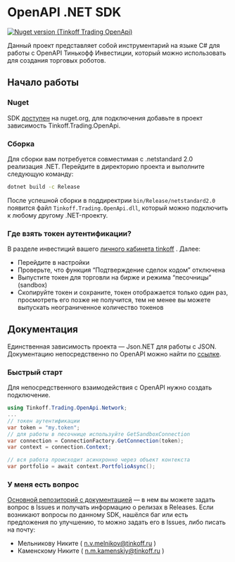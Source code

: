 # OpenAPI .NET SDK

[![Nuget version (Tinkoff Trading OpenApi)](https://img.shields.io/nuget/v/Tinkoff.Trading.OpenApi.svg?style=flat-square)](https://www.nuget.org/packages/Tinkoff.Trading.OpenApi/)

Данный проект представляет собой инструментарий на языке C# для работы с OpenAPI Тинькофф Инвестиции, который можно использовать для создания торговых роботов.

## Начало работы

### Nuget

SDK [доступен](https://www.nuget.org/packages/Tinkoff.Trading.OpenApi/) на nuget.org, для подключения добавьте в проект зависимость Tinkoff.Trading.OpenApi.

### Сборка

Для сборки вам потребуется совместимая с .netstandard 2.0 реализация .NET.
Перейдите в директорию проекта и выполните следующую команду:
```bash
dotnet build -c Release
```
После успешной сборки в поддиректрии `bin/Release/netstandard2.0` появится файл `Tinkoff.Trading.OpenApi.dll`, который можно подключить к любому другому .NET-проекту.

### Где взять токен аутентификации?

В разделе инвестиций вашего  [личного кабинета tinkoff](https://www.tinkoff.ru/invest/) . Далее:

* Перейдите в настройки
* Проверьте, что функция “Подтверждение сделок кодом” отключена
* Выпустите токен для торговли на бирже и режима “песочницы” (sandbox)
* Скопируйте токен и сохраните, токен отображается только один раз, просмотреть его позже не получится, тем не менее вы можете выпускать неограниченное количество токенов

## Документация

Единственная зависимость проекта — Json.NET для работы с JSON.
Документацию непосредственно по OpenAPI можно найти по [ссылке](https://api-invest.tinkoff.ru/openapi/docs/).

### Быстрый старт

Для непосредственного взаимодействия с OpenAPI нужно создать подключение.

```csharp
using Tinkoff.Trading.OpenApi.Network;
...
// токен аутентификации
var token = "my.token";
// для работы в песочнице используйте GetSandboxConnection
var connection = ConnectionFactory.GetConnection(token);
var context = connection.Context;

// вся работа происходит асинхронно через объект контекста
var portfolio = await context.PortfolioAsync();
```

### У меня есть вопрос

[Основной репозиторий с документацией](https://github.com/TinkoffCreditSystems/invest-openapi/) — в нем вы можете задать вопрос в Issues и получать информацию о релизах в Releases.
Если возникают вопросы по данному SDK, нашёлся баг или есть предложения по улучшению, то можно задать его в Issues, либо писать на почту:
* Мельникову Никите ( [n.v.melnikov@tinkoff.ru](mailto:n.v.melnikov@tinkoff.ru) )
* Каменскому Никите ( [n.m.kamenskiy@tinkoff.ru](mailto:n.m.kamenskiy@tinkoff.ru) )

